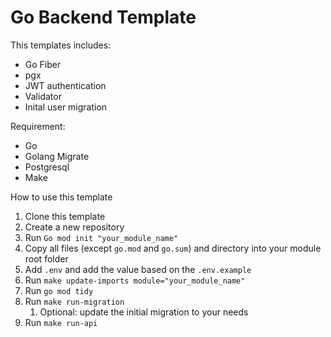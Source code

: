 # Go Backend Template

This templates includes:
- Go Fiber 
- pgx
- JWT authentication
- Validator
- Inital user migration

Requirement:
- Go 
- Golang Migrate
- Postgresql
- Make

How to use this template
1. Clone this template
2. Create a new repository
3. Run `Go mod init "your_module_name"`
4. Copy all files (except `go.mod` and `go.sum`) and directory into your module root folder
5. Add `.env` and add the value based on the `.env.example`
6. Run `make update-imports module="your_module_name"`
7. Run `go mod tidy`
8. Run `make run-migration`
   1. Optional: update the initial migration to your needs
9. Run `make run-api` 